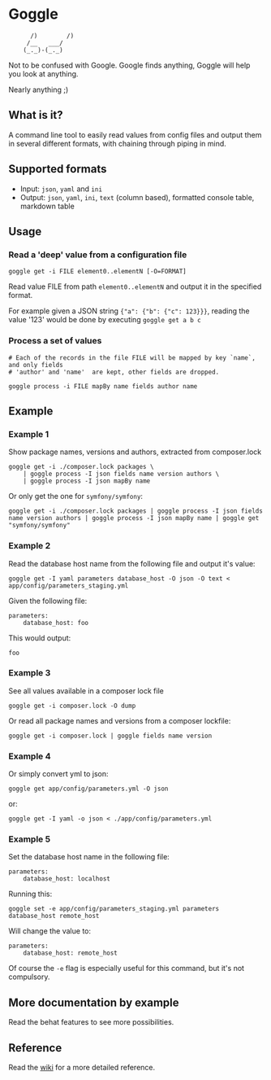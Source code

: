 # Goggle #

```plain
      /)        /)
     /__   ___/
    (_._)-(_._)
```

Not to be confused with Google. Google finds anything, Goggle will help you
look at anything.

Nearly anything ;)

## What is it? ##

A command line tool to easily read values from config files and output them in
several different formats, with chaining through piping in mind.

## Supported formats ##

* Input: `json`, `yaml` and `ini`
* Output: `json`, `yaml`, `ini`, `text` (column based), formatted console
  table, markdown table

## Usage ##

### Read a 'deep' value from a configuration file

```
goggle get -i FILE element0..elementN [-O=FORMAT]
```

Read value FILE from path `element0..elementN` and output it in the specified format.

For example given a JSON string `{"a": {"b": {"c": 123}}}`, reading the value
'123' would be done by executing `goggle get a b c`
 
### Process a set of values
  
```
# Each of the records in the file FILE will be mapped by key `name`, and only fields
# 'author' and 'name'  are kept, other fields are dropped.

goggle process -i FILE mapBy name fields author name 
```

## Example ##


### Example 1 ###
Show package names, versions and authors, extracted from composer.lock

```
goggle get -i ./composer.lock packages \
    | goggle process -I json fields name version authors \
    | goggle process -I json mapBy name 
```

Or only get the one for `symfony/symfony`:

```
goggle get -i ./composer.lock packages | goggle process -I json fields name version authors | goggle process -I json mapBy name | goggle get "symfony/symfony"
```

### Example 2 ###
Read the database host name from the following file and output it's value:

```
goggle get -I yaml parameters database_host -O json -O text < app/config/parameters_staging.yml
```

Given the following file:
```
parameters:
    database_host: foo
```
This would output:
```
foo
```

### Example 3 ###
See all values available in a composer lock file

```
goggle get -i composer.lock -O dump
```

Or read all package names and versions from a composer lockfile:

```
goggle get -i composer.lock | goggle fields name version
``` 

### Example 4 ###
Or simply convert yml to json:

```
goggle get app/config/parameters.yml -O json
```
or:

```
goggle get -I yaml -o json < ./app/config/parameters.yml
```

### Example 5 ###
Set the database host name in the following file:

```
parameters:
    database_host: localhost
```

Running this:

```
goggle set -e app/config/parameters_staging.yml parameters database_host remote_host
```

Will change the value to:

```
parameters:
    database_host: remote_host
```

Of course the `-e` flag is especially useful for this command, but it's not compulsory.

## More documentation by example ##

Read the behat features to see more possibilities.

## Reference

Read the [wiki](https://github.com/zicht/goggle/wiki) for a more detailed
reference.
